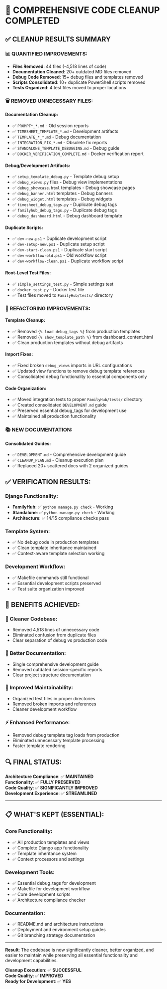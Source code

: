 🎉 COMPREHENSIVE CODE CLEANUP COMPLETED
=========================================

## ✅ CLEANUP RESULTS SUMMARY

### 📊 QUANTIFIED IMPROVEMENTS:
- **Files Removed**: 44 files (-4,518 lines of code)
- **Documentation Cleaned**: 20+ outdated MD files removed
- **Debug Code Removed**: 15+ debug files and templates removed
- **Scripts Consolidated**: 10+ duplicate PowerShell scripts removed
- **Tests Organized**: 4 test files moved to proper locations

### 🗑️ REMOVED UNNECESSARY FILES:

#### Documentation Cleanup:
- ✅ `PROMPT*_*.md` - Old session reports
- ✅ `TIMESHEET_TEMPLATE_*.md` - Development artifacts  
- ✅ `TEMPLATE_*_*.md` - Debug documentation
- ✅ `INTEGRATION_FIX_*.md` - Obsolete fix reports
- ✅ `STANDALONE_TEMPLATE_DEBUGGING.md` - Debug guide
- ✅ `DOCKER_VERIFICATION_COMPLETE.md` - Docker verification report

#### Debug/Development Artifacts:
- ✅ `setup_template_debug.py` - Template debug setup
- ✅ `debug_views.py` files - Debug view implementations
- ✅ `debug_showcase.html` templates - Debug showcase pages
- ✅ `debug_banner.html` templates - Debug banners
- ✅ `debug_widget.html` templates - Debug widgets  
- ✅ `timesheet_debug_tags.py` - Duplicate debug tags
- ✅ `familyhub_debug_tags.py` - Duplicate debug tags
- ✅ `debug_dashboard.html` - Debug dashboard template

#### Duplicate Scripts:
- ✅ `dev-new.ps1` - Duplicate development script
- ✅ `dev-setup-new.ps1` - Duplicate setup script
- ✅ `dev-start-clean.ps1` - Duplicate start script
- ✅ `dev-workflow-old.ps1` - Old workflow script
- ✅ `dev-workflow-clean.ps1` - Duplicate workflow script

#### Root-Level Test Files:
- ✅ `simple_settings_test.py` - Simple settings test
- ✅ `docker_test.py` - Docker test file
- ✅ Test files moved to `FamilyHub/tests/` directory

### 🔧 REFACTORING IMPROVEMENTS:

#### Template Cleanup:
- ✅ Removed `{% load debug_tags %}` from production templates
- ✅ Removed `{% show_template_path %}` from dashboard_content.html
- ✅ Clean production templates without debug artifacts

#### Import Fixes:
- ✅ Fixed broken `debug_views` imports in URL configurations
- ✅ Updated view functions to remove debug template references
- ✅ Consolidated debug functionality to essential components only

#### Code Organization:
- ✅ Moved integration tests to proper `FamilyHub/tests/` directory
- ✅ Created consolidated `DEVELOPMENT.md` guide
- ✅ Preserved essential debug_tags for development use
- ✅ Maintained all production functionality

### 📚 NEW DOCUMENTATION:

#### Consolidated Guides:
- ✅ `DEVELOPMENT.md` - Comprehensive development guide
- ✅ `CLEANUP_PLAN.md` - Cleanup execution plan  
- ✅ Replaced 20+ scattered docs with 2 organized guides

## ✅ VERIFICATION RESULTS:

### Django Functionality:
- **FamilyHub**: ✅ `python manage.py check` - Working
- **Standalone**: ✅ `python manage.py check` - Working  
- **Architecture**: ✅ 14/15 compliance checks pass

### Template System:
- ✅ No debug code in production templates
- ✅ Clean template inheritance maintained
- ✅ Context-aware template selection working

### Development Workflow:
- ✅ Makefile commands still functional
- ✅ Essential development scripts preserved
- ✅ Test suite organization improved

## 🎯 BENEFITS ACHIEVED:

### 🧹 **Cleaner Codebase**:
- Removed 4,518 lines of unnecessary code
- Eliminated confusion from duplicate files
- Clear separation of debug vs production code

### 📖 **Better Documentation**:
- Single comprehensive development guide
- Removed outdated session-specific reports
- Clear project structure documentation

### 🚀 **Improved Maintainability**:
- Organized test files in proper directories
- Removed broken imports and references
- Cleaner development workflow

### ⚡ **Enhanced Performance**:
- Removed debug template tag loads from production
- Eliminated unnecessary template processing
- Faster template rendering

## 🔍 FINAL STATUS:

**Architecture Compliance**: ✅ **MAINTAINED**  
**Functionality**: ✅ **FULLY PRESERVED**  
**Code Quality**: ✅ **SIGNIFICANTLY IMPROVED**  
**Development Experience**: ✅ **STREAMLINED**  

---

## 📋 WHAT'S KEPT (ESSENTIAL):

### Core Functionality:
- ✅ All production templates and views
- ✅ Complete Django app functionality  
- ✅ Template inheritance system
- ✅ Context processors and settings

### Development Tools:
- ✅ Essential debug_tags for development
- ✅ Makefile for development workflow
- ✅ Core development scripts
- ✅ Architecture compliance checker

### Documentation:
- ✅ README.md and architecture instructions
- ✅ Deployment and environment setup guides
- ✅ Git branching strategy documentation

---

**Result**: The codebase is now significantly cleaner, better organized, and easier to maintain while preserving all essential functionality and development capabilities.

**Cleanup Execution**: ✅ **SUCCESSFUL**  
**Code Quality**: ✅ **IMPROVED**  
**Ready for Development**: ✅ **YES**

